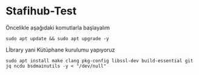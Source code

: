 # Stafihub-Test

Öncelikle aşağıdaki komutlarla başlayalım
```cd $HOME
sudo apt update && sudo apt upgrade -y
```
Lİbrary yani Kütüphane kurulumu yapıyoruz
```
sudo apt install make clang pkg-config libssl-dev build-essential git jq ncdu bsdmainutils -y < "/dev/null"
```
